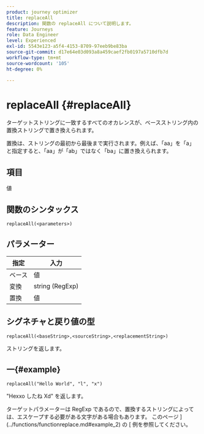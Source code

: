 ```yaml
---
product: journey optimizer
title: replaceAll
description: 関数の replaceAll について説明します。
feature: Journeys
role: Data Engineer
level: Experienced
exl-id: 5543e123-a5f4-4153-8709-97eeb9be83ba
source-git-commit: d17e64e03d093a8a459caef2fb0197a5710dfb7d
workflow-type: tm+mt
source-wordcount: '105'
ht-degree: 0%

---
```


# replaceAll {#replaceAll}

ターゲットストリングに一致するすべてのオカレンスが、ベースストリング内の置換ストリングで置き換えられます。

置換は、ストリングの最初から最後まで実行されます。例えば、「aa」を「a」と指定すると、「aa」が「ab」ではなく「ba」に置き換えられます。

## 項目

値

## 関数のシンタックス

`replaceAll(<parameters>)`

## パラメーター

| 指定 | 入力 |
|-----------|--------------|
| ベース | 値 |
| 変換 | string (RegExp) |
| 置換 | 値 |

## シグネチャと戻り値の型

`replaceAll(<baseString>,<sourceString>,<replacementString>)`

ストリングを返します。

## 一{#example}

`replaceAll("Hello World", "l", "x")`

&quot;Hexxo したね Xd&quot; を返します。

ターゲットパラメーターは RegExp であるので、置換するストリングによっては、エスケープする必要がある文字がある場合もあります。 このページ ](../functions/functionreplace.md#example_2) の [ 例を参照してください。
